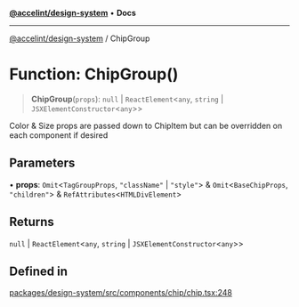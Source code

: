 [**@accelint/design-system**](../README.md) • **Docs**

***

[@accelint/design-system](../README.md) / ChipGroup

# Function: ChipGroup()

> **ChipGroup**(`props`): `null` \| `ReactElement`\<`any`, `string` \| `JSXElementConstructor`\<`any`\>\>

Color & Size props are passed down to ChipItem but can be overridden
on each component if desired

## Parameters

• **props**: `Omit`\<`TagGroupProps`, `"className"` \| `"style"`\> & `Omit`\<`BaseChipProps`, `"children"`\> & `RefAttributes`\<`HTMLDivElement`\>

## Returns

`null` \| `ReactElement`\<`any`, `string` \| `JSXElementConstructor`\<`any`\>\>

## Defined in

[packages/design-system/src/components/chip/chip.tsx:248](https://github.com/gohypergiant/standard-toolkit/blob/258694cea8ed8bbd956b3cf5da47c2c9debcf127/packages/design-system/src/components/chip/chip.tsx#L248)
